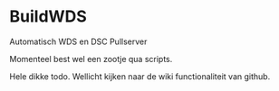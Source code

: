 # BuildWDS

Automatisch WDS en DSC Pullserver

Momenteel best wel een zootje qua scripts.

Hele dikke todo. Wellicht kijken naar de wiki functionaliteit van github.
